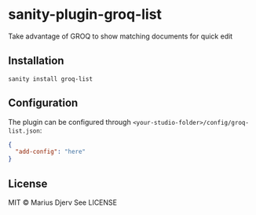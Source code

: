 # sanity-plugin-groq-list

Take advantage of GROQ to show matching documents for quick edit

## Installation

```
sanity install groq-list
```

## Configuration

The plugin can be configured through `<your-studio-folder>/config/groq-list.json`:

```json
{
  "add-config": "here"
}
```

## License

MIT © Marius Djerv
See LICENSE